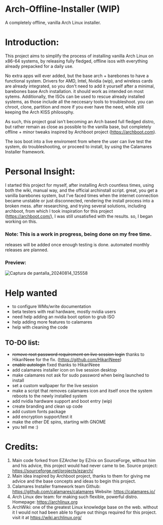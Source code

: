 # Arch-Offline-Installer (WIP)
A completely offline, vanilla Arch Linux installer.

# Introduction:

This project aims to simplify the process of installing vanilla Arch Linux on x86-64 systems, by releasing fully fledged, offline isos with everything already prepacked for a daily use.

No extra apps will ever added, but the base arch + barebones to have a functional system. Drivers for AMD, Intel, Nvidia (wip), and wireless cards are already integrated, so you don't need to add it yourself after a minimal, barebones base Arch installation. it should work as intended on most sytems.
Additionally, the ISOs can be used to rescue already installed systems, as those include all the neccesary tools to troubleshoot. you can chroot, clone, partition and more if you ever have the need, while still keeping the Arch KISS philosophy. 

As such, this project goal isn't becoming an Arch based full fledged distro, but rather remain as close as possible to the vanilla base, but completely offline + minor tweaks inspired by Archboot project (https://archboot.com).

The isos boot into a live enviroment from where the user can live test the system, do troubleshooting, or proceed to install, by using the Calamares Installer framework.

# Personal Insight:
I started this project for myself, after installing Arch countless times, using both the wiki, manual way, and the official archinstall script. great, you get a vanilla barebones system, but I've faced times when the internet connection became unstable or just disconnected, rendering the install process into a broken mess. after researching, and trying several solutions, including archboot, from which I took inspiration for this project (https://archboot.com/), I was still unsatisfied with the results. so, I began working on this. 



### Note: This is a work in progress, being done on my free time.

releases will be added once enough testing is done.
automated monthly releases are planned.

### Preview: 

![Captura de pantalla_20240814_125558](https://github.com/user-attachments/assets/5669d358-5283-4b54-a552-45d2698eadbd)


# Help wanted
- to configure WMs/write documentation
- beta testers with real hardware, mostly nvidia users
- need help adding an nvidia boot option to grub ISO
- help adding more features to calamares
- help with cleaning the code

  
## TO-DO list:

- ~~remove root password requirement on live session login~~ thanks to HikariNeee for the fix. (https://github.com/HikariNeee)
- ~~enable autologin~~ fixed thanks to HikariNeee
- add calamares installer icon on live session desktop
- make calamares not ask for sudo password when being launched to install
- set a custom wallpaper for the live session
- make a script that removes calamares icon and itself once the system reboots to the newly installed system
- add nvidia hardware support and boot entry (wip)
- create branding and clean up code
- add custom fonts package
- add encryption support/test it
- make the other DE spins, starting with GNOME
- you tell me :)

# Credits:
1. Main code forked from EZArcher by EZnix on SourceForge, without him and his advice, this project would had never came to be.
Source project: https://sourceforge.net/projects/ezarch/
2. Main idea inspired by Archboot project, thanks to them for giving me advice and the base concepts and ideas to begin this project.
3. Calamares Installer framework team
  Github: https://github.com/calamares/calamares
  Website: https://calamares.io/
4. Arch Linux dev team: for making such flexible, powerful distro. Homepage: https://archlinux.org
5. ArchWiki: one of the greatest Linux knowledge base on the web. without it I would not had been able to figure out things required for this project. visit it at https://wiki.archlinux.org/



